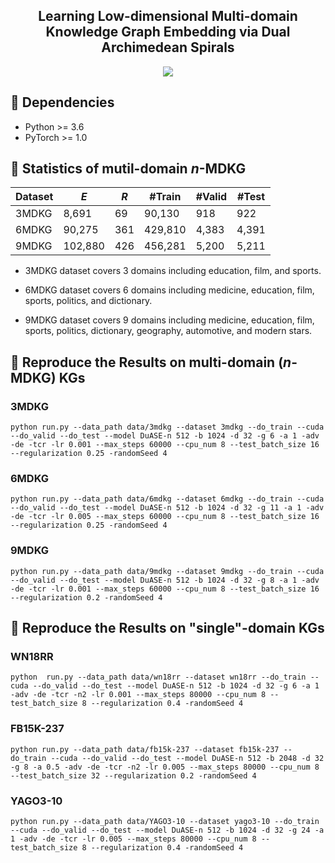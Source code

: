 <h2 align="center">
Learning Low-dimensional Multi-domain Knowledge Graph Embedding via Dual Archimedean Spirals
</h2>

<p align="center">
  <img src="https://img.shields.io/badge/PyTorch-%23EE4C2C.svg?e&logo=PyTorch&logoColor=white">
</p>




## 🔬 Dependencies
- Python >= 3.6
- PyTorch >= 1.0




## 📜 Statistics of mutil-domain $n$-MDKG


| Dataset |  $E$   |  $R$  | #Train  | #Valid | #Test |
|---------|--------|-------|---------|--------|-------|
| 3MDKG   |  8,691 |   69  |  90,130 |   918  |  922  |
| 6MDKG   | 90,275 |  361  | 429,810 | 4,383  | 4,391 |
| 9MDKG   |102,880 |  426  | 456,281 | 5,200  | 5,211 |


+ 3MDKG dataset covers 3 domains including education, film, and sports.

+ 6MDKG dataset covers 6 domains including medicine, education, film, sports, politics, and dictionary.

+ 9MDKG dataset covers 9 domains including medicine, education, film, sports, politics, dictionary, geography, automotive, and modern stars.

## 🚀 Reproduce the Results on multi-domain ($n$-MDKG) KGs





### 3MDKG



```console
python run.py --data_path data/3mdkg --dataset 3mdkg --do_train --cuda --do_valid --do_test --model DuASE-n 512 -b 1024 -d 32 -g 6 -a 1 -adv -de -tcr -lr 0.001 --max_steps 60000 --cpu_num 8 --test_batch_size 16 --regularization 0.25 -randomSeed 4
```



### 6MDKG



```console
python run.py --data_path data/6mdkg --dataset 6mdkg --do_train --cuda --do_valid --do_test --model DuASE-n 512 -b 1024 -d 32 -g 11 -a 1 -adv -de -tcr -lr 0.005 --max_steps 60000 --cpu_num 8 --test_batch_size 16 --regularization 0.25 -randomSeed 4
```

### 9MDKG



```console
python run.py --data_path data/9mdkg --dataset 9mdkg --do_train --cuda --do_valid --do_test --model DuASE-n 512 -b 1024 -d 32 -g 8 -a 1 -adv -de -tcr -lr 0.001 --max_steps 60000 --cpu_num 8 --test_batch_size 16 --regularization 0.2 -randomSeed 4
```

## 🚀 Reproduce the Results on "single"-domain KGs

### WN18RR
```console
python  run.py --data_path data/wn18rr --dataset wn18rr --do_train --cuda --do_valid --do_test --model DuASE-n 512 -b 1024 -d 32 -g 6 -a 1 -adv -de -tcr -n2 -lr 0.001 --max_steps 80000 --cpu_num 8 --test_batch_size 8 --regularization 0.4 -randomSeed 4
```


### FB15K-237
```console
python run.py --data_path data/fb15k-237 --dataset fb15k-237 --do_train --cuda --do_valid --do_test --model DuASE-n 512 -b 2048 -d 32 -g 8 -a 0.5 -adv -de -tcr -n2 -lr 0.005 --max_steps 80000 --cpu_num 8 --test_batch_size 32 --regularization 0.2 -randomSeed 4
```



### YAGO3-10
```console
python run.py --data_path data/YAGO3-10 --dataset yago3-10 --do_train --cuda --do_valid --do_test --model DuASE-n 512 -b 1024 -d 32 -g 24 -a 1 -adv -de -tcr -lr 0.005 --max_steps 80000 --cpu_num 8 --test_batch_size 8 --regularization 0.4 -randomSeed 4
```

